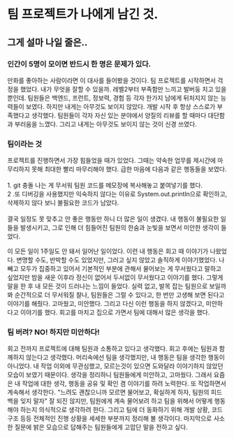 # 팀 프로젝트가 나에게 남긴 것.

## 그게 설마 나일 줄은..

### 인간이 5명이 모이면 반드시 한 명은 문제가 있다.
만화를 좋아하는 사람이라면 이 대사를 들어봤을 것이다.
팀 프로젝트를 시작하면서 걱정을 했었다.
내가 무엇을 잘할 수 있을까.
레벨2부터 부족함만 느끼고 발버둥 치고 있을 뿐인데.
팀원들은 백엔드, 프런트, 정보력, 경험 등 각자 한가지 남에게 뒤처지지 않는 능력들이 보였다.
하지만 내게는 아무것도 보이지 않았다.
개발 시작 후 항상 스스로가 부족했다고 생각했다.
팀원들이 각자 자신 있는 분야에서 양질의 리뷰를 할 때마다 대단함과 부러움을 느꼈다.
그리고 내게는 아무것도 보이지 않는 것이 신경 쓰였다.

### 팀이라는 것
프로젝트를 진행하면서 가장 힘들었을 때가 있었다.
그때는 약속한 업무를 제시간에 마무리하지 못해 최대한 빨리 마무리해야 했다.
급한 마음에 다음과 같은 행동들을 보였다.
<br><br>
    1. git 충돌 나는 게 무서워 팀원 코드를 메모장에 복사해놓고 붙여넣기를 했다.
<br>
    2 .또 디버깅을 사용했지만 익숙하지 않다는 이유로 System.out.println으로 확인하고, 삭제하지 않다 보니 불필요한 코드가 남았다.
<br><br>
결국 일정도 못 맞추고 안 좋은 행동만 하니 더 많은 일이 생겼다.
내 행동이 불필요한 일들을 발생시키고, 그로 인해 더 힘들어진 팀원의 한숨과 눈빛을 보면서 미안한 생각이 들었다. 

이 모든 일이 1주일도 안 돼서 일어난 일이었다.
이런 내 행동은 회고 때 이야기가 나왔었다.
변명할 수도, 반박할 수도 있었지만, 그러고 싶지 않았고 솔직하게 이야기했었다.
나 빼고 모두가 집중하고 있어서 기본적인 부분에 관해서 물어보는 게 무서웠다고 말하고 싶었지만
밤을 새운 이후라 정신이 없어서 두서없이 무서웠다고 이야기를 했다.
그렇게 말을 한 후 내 모든 것이 드러나는 느낌이 들었다.
실력 없고, 발목 잡는 팀원으로 보일까 봐 순간적으로 더 무서워질 찰나, 팀원들은 그럴 수 있다고, 한 번만 고생해 보면 된다고 이야기를 해줬다.
고마웠고, 미안했다.
그리고 다신 이런 행동을 하지 않겠다고, 미안하다고 이야기를 했다.
회고를 마치고 집으로 가면서 팀에 대해서 많은 생각을 했다.

### 팀 버려? NO! 하지만 미안하다!
회고 전까지 프로젝트에 대해 팀원과 소통하고 있다고 생각했다.
회고 후에는 팀원과 함께하지 않는다고 생각했다.
머리속에선 팀을 생각했지만, 내 행동은 팀을 생각한 행동이 아니었다.
내 작업 이외에 무관심했고, 모르는것이 있으면 도와달라 이야기하지 않았던 모습이 보였기 때문이다.
생각을 정리하니 팀원들에게 미안하고, 고마웠다.
그래서 요즘은 내 작업에 대한 생각, 행동을 공유 및 확인 겸 이야기를 하려 노력한다.
또 작업하면서 계속해서 생각한다.
"느려도 괜찮으니까 모르면 물어보고, 확실하게 하자, 팀원의 피드백을 잊지 말자"
잘 되진 않지만, 팀원에게 계속 물어보려 하고 팀을 위해서 어떻게 행동해야 하는지 의식적으로 생각하려 한다.
그리고 팀에 더 동화하기 위해 개발 상황, 코드 구조 등등 전체적인 진행 상황을 세세한 부분까지 정리해 볼 생각이다.
마지막으로 사소한 질문에 밝은 모습으로 답해주는 팀원들에게 고맙단 말을 전하고 싶다.